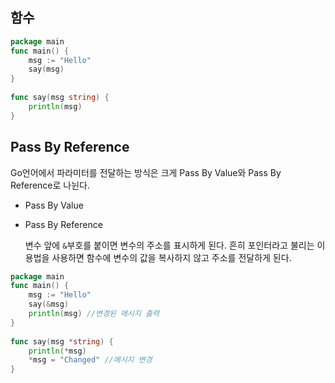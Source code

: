 ## 함수

```go
package main
func main() {
    msg := "Hello"
    say(msg)
}
 
func say(msg string) {
    println(msg)
}
```



## Pass By Reference

Go언어에서 파라미터를 전달하는 방식은 크게 Pass By Value와 Pass By Reference로 나뉜다.

- Pass By Value

- Pass By Reference

  변수 앞에 `&`부호를 붙이면 변수의 주소를 표시하게 된다. 흔히 포인터라고 불리는 이 용법을 사용하면 함수에 변수의 값을 복사하지 않고 주소를 전달하게 된다.

```go
package main
func main() {
    msg := "Hello"
    say(&msg)
    println(msg) //변경된 메시지 출력
}
 
func say(msg *string) {
    println(*msg)
    *msg = "Changed" //메시지 변경
}
```



